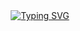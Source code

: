 <div align="center">
  <a href="https://github.com/sertacars">
    <img src="https://readme-typing-svg.demolab.com?font=Source+Code+Pro&size=25&duration=2000&pause=750&color=80FF00&background=0E1117&center=true&vCenter=true&width=435&lines=Hey+there!+;Welcome+to+my+GitHub+profile!;%F0%9F%91%80;You+shall+pass!;%F0%9F%A7%99%E2%80%8D%E2%99%82%EF%B8%8F" alt="Typing SVG" />
  </a>
</div>

<!--
**sertacars/sertacars** is a ✨ _special_ ✨ repository because its `README.md` (this file) appears on your GitHub profile.

Here are some ideas to get you started:

- 🔭 I’m currently working on ...
- 🌱 I’m currently learning ...
- 👯 I’m looking to collaborate on ...
- 🤔 I’m looking for help with ...
- 💬 Ask me about ...
- 📫 How to reach me: ...
- 😄 Pronouns: ...
- ⚡ Fun fact: ...
-->
